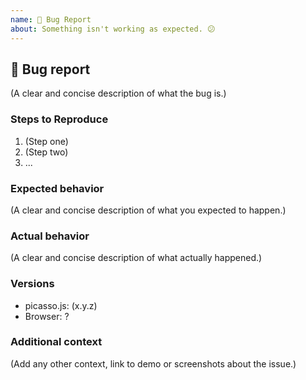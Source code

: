 ```yaml
---
name: 🐛 Bug Report
about: Something isn't working as expected. 😕
---
```


## 🐛 Bug report

(A clear and concise description of what the bug is.)

### Steps to Reproduce

1. (Step one)
1. (Step two)
1. ...

### Expected behavior

(A clear and concise description of what you expected to happen.)

### Actual behavior

(A clear and concise description of what actually happened.)

### Versions

* picasso.js: (x.y.z)
* Browser: ?

### Additional context

(Add any other context, link to demo or screenshots about the issue.)
